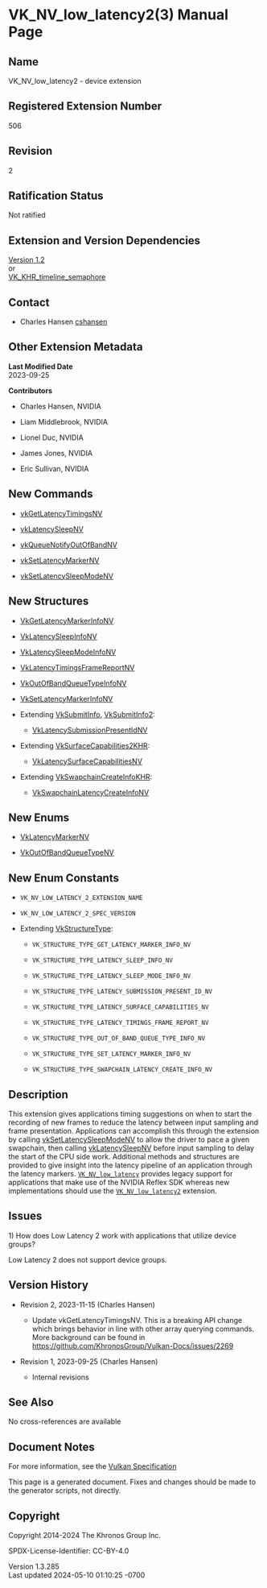 # VK_NV_low_latency2(3) Manual Page

## Name

VK_NV_low_latency2 - device extension



## <a href="#_registered_extension_number" class="anchor"></a>Registered Extension Number

506

## <a href="#_revision" class="anchor"></a>Revision

2

## <a href="#_ratification_status" class="anchor"></a>Ratification Status

Not ratified

## <a href="#_extension_and_version_dependencies" class="anchor"></a>Extension and Version Dependencies

[Version 1.2](#versions-1.2)  
or  
[VK_KHR_timeline_semaphore](https://registry.khronos.org/vulkan/specs/1.3-extensions/man/html/VK_KHR_timeline_semaphore.html)  

## <a href="#_contact" class="anchor"></a>Contact

- Charles Hansen <a
  href="https://github.com/KhronosGroup/Vulkan-Docs/issues/new?body=%5BVK_NV_low_latency2%5D%20@cshansen%0A*Here%20describe%20the%20issue%20or%20question%20you%20have%20about%20the%20VK_NV_low_latency2%20extension*"
  target="_blank" rel="nofollow noopener"><em></em>cshansen</a>

## <a href="#_other_extension_metadata" class="anchor"></a>Other Extension Metadata

**Last Modified Date**  
2023-09-25

**Contributors**  
- Charles Hansen, NVIDIA

- Liam Middlebrook, NVIDIA

- Lionel Duc, NVIDIA

- James Jones, NVIDIA

- Eric Sullivan, NVIDIA

## <a href="#_new_commands" class="anchor"></a>New Commands

- [vkGetLatencyTimingsNV](https://registry.khronos.org/vulkan/specs/1.3-extensions/man/html/vkGetLatencyTimingsNV.html)

- [vkLatencySleepNV](https://registry.khronos.org/vulkan/specs/1.3-extensions/man/html/vkLatencySleepNV.html)

- [vkQueueNotifyOutOfBandNV](https://registry.khronos.org/vulkan/specs/1.3-extensions/man/html/vkQueueNotifyOutOfBandNV.html)

- [vkSetLatencyMarkerNV](https://registry.khronos.org/vulkan/specs/1.3-extensions/man/html/vkSetLatencyMarkerNV.html)

- [vkSetLatencySleepModeNV](https://registry.khronos.org/vulkan/specs/1.3-extensions/man/html/vkSetLatencySleepModeNV.html)

## <a href="#_new_structures" class="anchor"></a>New Structures

- [VkGetLatencyMarkerInfoNV](https://registry.khronos.org/vulkan/specs/1.3-extensions/man/html/VkGetLatencyMarkerInfoNV.html)

- [VkLatencySleepInfoNV](https://registry.khronos.org/vulkan/specs/1.3-extensions/man/html/VkLatencySleepInfoNV.html)

- [VkLatencySleepModeInfoNV](https://registry.khronos.org/vulkan/specs/1.3-extensions/man/html/VkLatencySleepModeInfoNV.html)

- [VkLatencyTimingsFrameReportNV](https://registry.khronos.org/vulkan/specs/1.3-extensions/man/html/VkLatencyTimingsFrameReportNV.html)

- [VkOutOfBandQueueTypeInfoNV](https://registry.khronos.org/vulkan/specs/1.3-extensions/man/html/VkOutOfBandQueueTypeInfoNV.html)

- [VkSetLatencyMarkerInfoNV](https://registry.khronos.org/vulkan/specs/1.3-extensions/man/html/VkSetLatencyMarkerInfoNV.html)

- Extending [VkSubmitInfo](https://registry.khronos.org/vulkan/specs/1.3-extensions/man/html/VkSubmitInfo.html),
  [VkSubmitInfo2](https://registry.khronos.org/vulkan/specs/1.3-extensions/man/html/VkSubmitInfo2.html):

  - [VkLatencySubmissionPresentIdNV](https://registry.khronos.org/vulkan/specs/1.3-extensions/man/html/VkLatencySubmissionPresentIdNV.html)

- Extending [VkSurfaceCapabilities2KHR](https://registry.khronos.org/vulkan/specs/1.3-extensions/man/html/VkSurfaceCapabilities2KHR.html):

  - [VkLatencySurfaceCapabilitiesNV](https://registry.khronos.org/vulkan/specs/1.3-extensions/man/html/VkLatencySurfaceCapabilitiesNV.html)

- Extending [VkSwapchainCreateInfoKHR](https://registry.khronos.org/vulkan/specs/1.3-extensions/man/html/VkSwapchainCreateInfoKHR.html):

  - [VkSwapchainLatencyCreateInfoNV](https://registry.khronos.org/vulkan/specs/1.3-extensions/man/html/VkSwapchainLatencyCreateInfoNV.html)

## <a href="#_new_enums" class="anchor"></a>New Enums

- [VkLatencyMarkerNV](https://registry.khronos.org/vulkan/specs/1.3-extensions/man/html/VkLatencyMarkerNV.html)

- [VkOutOfBandQueueTypeNV](https://registry.khronos.org/vulkan/specs/1.3-extensions/man/html/VkOutOfBandQueueTypeNV.html)

## <a href="#_new_enum_constants" class="anchor"></a>New Enum Constants

- `VK_NV_LOW_LATENCY_2_EXTENSION_NAME`

- `VK_NV_LOW_LATENCY_2_SPEC_VERSION`

- Extending [VkStructureType](https://registry.khronos.org/vulkan/specs/1.3-extensions/man/html/VkStructureType.html):

  - `VK_STRUCTURE_TYPE_GET_LATENCY_MARKER_INFO_NV`

  - `VK_STRUCTURE_TYPE_LATENCY_SLEEP_INFO_NV`

  - `VK_STRUCTURE_TYPE_LATENCY_SLEEP_MODE_INFO_NV`

  - `VK_STRUCTURE_TYPE_LATENCY_SUBMISSION_PRESENT_ID_NV`

  - `VK_STRUCTURE_TYPE_LATENCY_SURFACE_CAPABILITIES_NV`

  - `VK_STRUCTURE_TYPE_LATENCY_TIMINGS_FRAME_REPORT_NV`

  - `VK_STRUCTURE_TYPE_OUT_OF_BAND_QUEUE_TYPE_INFO_NV`

  - `VK_STRUCTURE_TYPE_SET_LATENCY_MARKER_INFO_NV`

  - `VK_STRUCTURE_TYPE_SWAPCHAIN_LATENCY_CREATE_INFO_NV`

## <a href="#_description" class="anchor"></a>Description

This extension gives applications timing suggestions on when to start
the recording of new frames to reduce the latency between input sampling
and frame presentation. Applications can accomplish this through the
extension by calling
[vkSetLatencySleepModeNV](https://registry.khronos.org/vulkan/specs/1.3-extensions/man/html/vkSetLatencySleepModeNV.html) to allow the
driver to pace a given swapchain, then calling
[vkLatencySleepNV](https://registry.khronos.org/vulkan/specs/1.3-extensions/man/html/vkLatencySleepNV.html) before input sampling to delay
the start of the CPU side work. Additional methods and structures are
provided to give insight into the latency pipeline of an application
through the latency markers.
[`VK_NV_low_latency`](VK_NV_low_latency.html) provides legacy support
for applications that make use of the NVIDIA Reflex SDK whereas new
implementations should use the
[`VK_NV_low_latency2`](VK_NV_low_latency2.html) extension.

## <a href="#_issues" class="anchor"></a>Issues

1\) How does Low Latency 2 work with applications that utilize device
groups?

Low Latency 2 does not support device groups.

## <a href="#_version_history" class="anchor"></a>Version History

- Revision 2, 2023-11-15 (Charles Hansen)

  - Update vkGetLatencyTimingsNV. This is a breaking API change which
    brings behavior in line with other array querying commands. More
    background can be found in
    <a href="https://github.com/KhronosGroup/Vulkan-Docs/issues/2269"
    class="bare">https://github.com/KhronosGroup/Vulkan-Docs/issues/2269</a>

- Revision 1, 2023-09-25 (Charles Hansen)

  - Internal revisions

## <a href="#_see_also" class="anchor"></a>See Also

No cross-references are available

## <a href="#_document_notes" class="anchor"></a>Document Notes

For more information, see the <a
href="https://registry.khronos.org/vulkan/specs/1.3-extensions/html/vkspec.html#VK_NV_low_latency2"
target="_blank" rel="noopener">Vulkan Specification</a>

This page is a generated document. Fixes and changes should be made to
the generator scripts, not directly.

## <a href="#_copyright" class="anchor"></a>Copyright

Copyright 2014-2024 The Khronos Group Inc.

SPDX-License-Identifier: CC-BY-4.0

Version 1.3.285  
Last updated 2024-05-10 01:10:25 -0700
